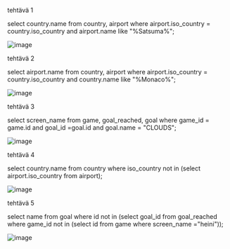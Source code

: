 tehtävä 1

select country.name 
from country, airport
where airport.iso_country = country.iso_country and
airport.name like "%Satsuma%";

![image](https://github.com/user-attachments/assets/5f509912-aa60-4c58-819c-547fd09896f4)

tehtävä 2

select airport.name 
from country, airport
where airport.iso_country = country.iso_country and
country.name like "%Monaco%";

![image](https://github.com/user-attachments/assets/64088d15-0d39-4c45-8d51-366762853299)

tehtävä 3

select screen_name 
from game, goal_reached, goal
where game_id = game.id and goal_id =goal.id and
goal.name = "CLOUDS";

![image](https://github.com/user-attachments/assets/36f6f3dd-b3b2-49c0-9e49-4d703899317b)

tehtävä 4

select country.name
from country
where iso_country not in
(select airport.iso_country
from airport);

![image](https://github.com/user-attachments/assets/04979980-d496-4c5d-b87b-6b5923e72439)

tehtävä 5

select name
from goal
where id not in
(select goal_id
from goal_reached where game_id not in
(select id 
from game where screen_name ="heini"));

![image](https://github.com/user-attachments/assets/a49bf843-9dd5-4612-9187-5c4437de7b8a)


